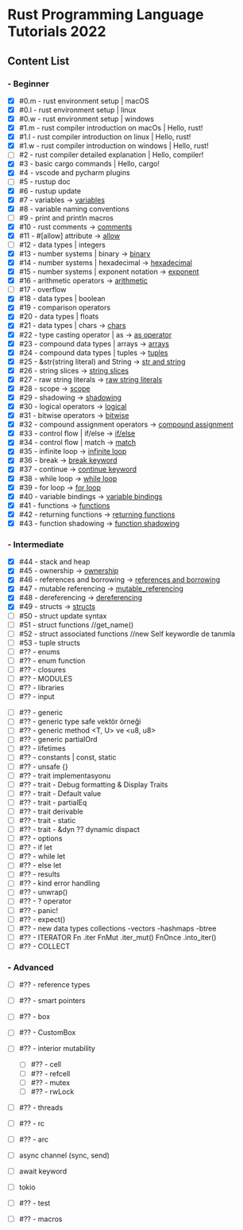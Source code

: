 # Rust Programming Language Tutorials 2022

## Content List

### - Beginner

- [x] #0.m - rust environment setup | macOS
- [x] #0.l - rust environment setup | linux
- [x] #0.w - rust environment setup | windows
- [x] #1.m - rust compiler introduction on macOs | Hello, rust!
- [x] #1.l - rust compiler introduction on linux | Hello, rust!
- [x] #1.w - rust compiler introduction on windows | Hello, rust!
- [ ] #2 - rust compiler detailed explanation | Hello, compiler!
- [x] #3 - basic cargo commands | Hello, cargo!
- [x] #4 - vscode and pycharm plugins
- [ ] #5 - rustup doc
- [x] #6 - rustup update
- [x] #7 - variables -> [variables](video_code_examples/variables/src/main.rs)
- [x] #8 - variable naming conventions
- [ ] #9 - print and println macros
- [x] #10 - rust comments -> [comments](video_code_examples/comments/src/main.rs)
- [x] #11 - #[allow] attribute -> [allow](video_code_examples/allow/src/main.rs)
- [ ] #12 - data types | integers
- [x] #13 - number systems | binary -> [binary](video_code_examples/binary/src/main.rs)
- [x] #14 - number systems | hexadecimal -> [hexadecimal](video_code_examples/hexadecimal/src/main.rs)
- [x] #15 - number systems | exponent notation -> [exponent](video_code_examples/exponent/src/main.rs)
- [x] #16 - arithmetic operators -> [arithmetic](video_code_examples/arithmetic/src/main.rs)
- [ ] #17 - overflow
- [x] #18 - data types | boolean
- [x] #19 - comparison operators
- [x] #20 - data types | floats
- [x] #21 - data types | chars -> [chars](video_code_examples/chars/src/main.rs)
- [x] #22 - type casting operator | as -> [as operator](video_code_examples/as_operator/src/main.rs)
- [x] #23 - compound data types | arrays -> [arrays](video_code_examples/arrays/src/main.rs)
- [x] #24 - compound data types | tuples -> [tuples](video_code_examples/tuples/src/main.rs)
- [x] #25 - &str(string literal) and String -> [str and string](video_code_examples/str_and_string/src/main.rs)
- [x] #26 - string slices -> [string slices](video_code_examples/string_slices/src/main.rs)
- [x] #27 - raw string literals -> [raw string literals](video_code_examples/raw_string_literal/src/main.rs)
- [x] #28 - scope -> [scope](video_code_examples/scope/src/main.rs)
- [x] #29 - shadowing -> [shadowing](video_code_examples/shadowing/src/main.rs)
- [x] #30 - logical operators -> [logical](video_code_examples/logical/src/main.rs)
- [x] #31 - bitwise operators -> [bitwise](video_code_examples/bitwise/src/main.rs)
- [x] #32 - compound assignment operators -> [compound assignment](video_code_examples/compound_assignment/src/main.rs)
- [x] #33 - control flow | if/else -> [if/else](video_code_examples/if_else/src/main.rs)
- [x] #34 - control flow | match -> [match](video_code_examples/match_example/src/main.rs)
- [x] #35 - infinite loop -> [infinite loop](video_code_examples/infinite_loop/src/main.rs)
- [x] #36 - break -> [break keyword](video_code_examples/break_keyword/src/main.rs)
- [x] #37 - continue -> [continue keyword](video_code_examples/continue_keyword/src/main.rs)
- [x] #38 - while loop -> [while loop](video_code_examples/while_loop/src/main.rs)
- [x] #39 - for loop -> [for loop](video_code_examples/for_loop/src/main.rs)
- [x] #40 - variable bindings -> [variable bindings](video_code_examples/variable_bindings/src/main.rs)
- [x] #41 - functions -> [functions](video_code_examples/functions/src/main.rs)
- [x] #42 - returning functions -> [returning functions](video_code_examples/returning_functions/src/main.rs)
- [x] #43 - function shadowing -> [function shadowing](video_code_examples/function_shadowing/src/main.rs)

### - Intermediate

- [x] #44 - stack and heap
- [x] #45 - ownership -> [ownership](video_code_examples/ownership/src/main.rs)
- [x] #46 - references and borrowing -> [references and borrowing](video_code_examples/references_and_borrowing/src/main.rs)
- [x] #47 - mutable referencing -> [mutable_referencing](video_code_examples/mutable_referencing/src/main.rs)
- [x] #48 - dereferencing -> [dereferencing](video_code_examples/dereferencing/src/main.rs)
- [x] #49 - structs -> [structs](video_code_examples/structs/src/main.rs)
- [ ] #50 - struct update syntax
- [ ] #51 - struct functions  //get_name()
- [ ] #52 - struct associated functions //new Self keywordle de tanımla      
- [ ] #53 - tuple structs
- [ ] #?? - enums
- [ ] #?? - enum function
- [ ] #?? - closures
- [ ] #?? - MODULES
- [ ] #?? - libraries
- [ ] #?? - input
<!--
https://www.tutorialspoint.com/rust/rust_file_input_output.htm
-->   
- [ ] #?? - generic 
- [ ] #?? - generic type safe vektör örneği
        <!-- https://www.tutorialspoint.com/rust/rust_generic_types.htm -->
- [ ] #?? - generic method <T, U> ve <u8, u8>
- [ ] #?? - generic partialOrd
- [ ] #?? - lifetimes
- [ ] #?? - constants | const, static
- [ ] #?? - unsafe {}
- [ ] #?? - trait implementasyonu
- [ ] #?? - trait - Debug formatting & Display Traits
- [ ] #?? - trait - Default value
- [ ] #?? - trait - partialEq
- [ ] #?? - trait derivable
- [ ] #?? - trait - static
- [ ] #?? - trait - &dyn ?? dynamic dispact
     <!--aynı video olabilir -   trait - dyn shortway
            aynı -  trait - dyn impl keyword shortway -->
- [ ] #?? - options <!-- https://www.linkedin.com/learning/rust-essential-training/3145782?autoSkip=true&autoplay=true&resume=false   matching Option<T>
        -->
- [ ] #?? - if let
- [ ] #?? - while let
- [ ] #?? - else let
- [ ] #?? - results
- [ ] #?? - kind error handling
- [ ] #?? - unwrap()
- [ ] #?? - ? operator
- [ ] #?? - panic!
- [ ] #?? - expect()
- [ ] #?? - new data types collections
                -vectors 
                -hashmaps
                -btree
- [ ] #?? - ITERATOR
                Fn .iter
                FnMut .iter_mut()
                FnOnce .into_iter()
- [ ] #?? - COLLECT

### - Advanced
- [ ] #?? - reference types
- [ ] #?? - smart pointers
- [ ] #?? - box
- [ ] #?? - CustomBox<!-- https://www.tutorialspoint.com/rust/rust_smart_pointers.htm -->
- [ ] #?? - interior mutability
  - [ ] #?? - cell
  - [ ] #?? - refcell
  - [ ] #?? - mutex
  - [ ] #?? - rwLock
- [ ] #?? - threads
- [ ] #?? - rc
- [ ] #?? - arc
- [ ] async
        channel (sync, send)
- [ ] await keyword
- [ ] tokio
- [ ] #?? - test
- [ ] #?? - macros


<!--
- [ ] for loop Strings string literal
// https://www.educative.io/answers/what-is-stringchars-in-rust -->  